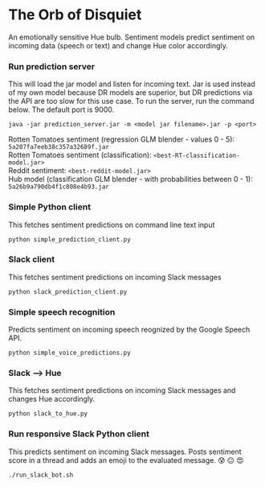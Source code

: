 # The Orb of Disquiet
An emotionally sensitive Hue bulb. Sentiment models predict sentiment on incoming data (speech or text) and change Hue color accordingly.  

### Run prediction server
This will load the jar model and listen for incoming text. Jar is used instead of my own model because DR models are superior, but DR predictions via the API are too slow for this use case. To run the server, run the command below. The default port is 9000.  

```
java -jar prediction_server.jar -m <model jar filename>.jar -p <port>
```  

Rotten Tomatoes sentiment (regression GLM blender - values 0 - 5): `5a207fa7eeb38c357a32689f.jar`  
Rotten Tomatoes sentiment (classification): `<best-RT-classification-model.jar>`  
Reddit sentiment: `<best-reddit-model.jar>`  
Hub model (classification GLM blender - with probabilities between 0 - 1): `5a26b9a790db4f1c808e4b93.jar`

### Simple Python client
This fetches sentiment predictions on command line text input  
```
python simple_prediction_client.py
```  

### Slack client
This fetches sentiment predictions on incoming Slack messages  
```
python slack_prediction_client.py
```  

### Simple speech recognition  
Predicts sentiment on incoming speech reognized by the Google Speech API.  
```
python simple_voice_predictions.py
```  

### Slack --> Hue
This fetches sentiment predictions on incoming Slack messages and changes Hue accordingly.  
```
python slack_to_hue.py
```  

### Run responsive Slack Python client
This predicts sentiment on incoming Slack messages. Posts sentiment score in a thread and adds an emoji to the evaluated message. :cold_sweat: :neutral_face: :heart_eyes:  


```
./run_slack_bot.sh
```
